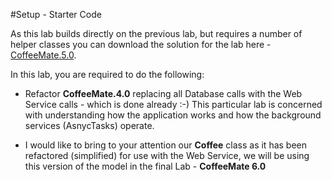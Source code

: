 #Setup - Starter Code

As this lab builds directly on the previous lab, but requires a number of helper classes you can download the solution for the lab here - [CoffeeMate.5.0](../archives/CoffeeMate.5.0.Starter.zip).

In this lab, you are required to do the following:

- Refactor <b>CoffeeMate.4.0</b> replacing all Database calls with the Web Service calls - which is done already :-) This particular lab is concerned with understanding how the application works and how the background services (AsnycTasks) operate.

- I would like to bring to your attention our <b>Coffee</b> class as it has been refactored (simplified) for use with the Web Service, we will be using this version of the model in the final Lab - <b>CoffeeMate 6.0</b>
